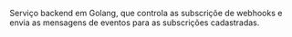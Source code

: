 Serviço backend em Golang, que controla as subscriçõe de webhooks e envia as mensagens de eventos para as subscrições cadastradas.